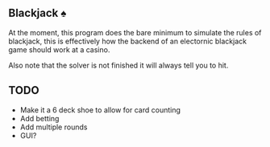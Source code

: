 ## Blackjack ♠️

At the moment, this program does the bare minimum to simulate the rules of
blackjack, this is effectively how the backend of an electornic blackjack game
should work at a casino.

Also note that the solver is not finished it will always tell you to hit.

## TODO

- Make it a 6 deck shoe to allow for card counting
- Add betting
- Add multiple rounds
- GUI?
